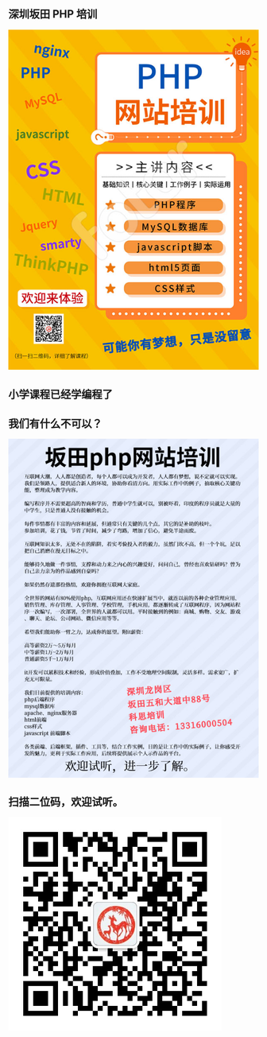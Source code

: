 ## 深圳坂田 PHP 培训

![Image](./php_face.jpg)

## 小学课程已经学编程了
## 我们有什么不可以？

![Image](./php_back.jpg)

## 扫描二位码，欢迎试听。

![Image](./weichat.jpg)


